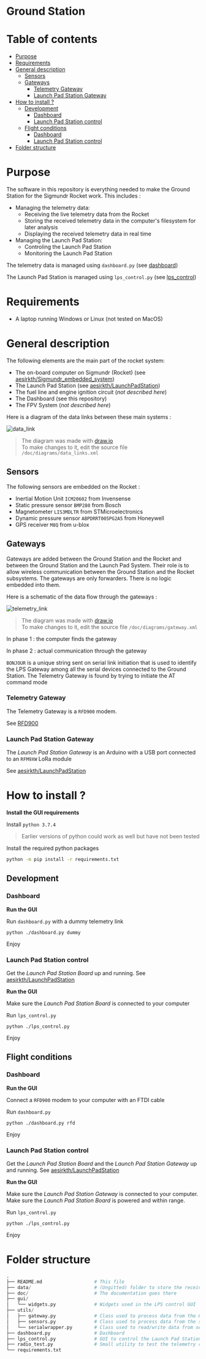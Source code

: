 # Ground Station <!-- omit in toc -->


# Table of contents <!-- omit in toc -->
- [Purpose](#Purpose)
- [Requirements](#Requirements)
- [General description](#General-description)
  - [Sensors](#Sensors)
  - [Gateways](#Gateways)
    - [Telemetry Gateway](#Telemetry-Gateway)
    - [Launch Pad Station Gateway](#Launch-Pad-Station-Gateway)
- [How to install ?](#How-to-install-)
  - [Development](#Development)
    - [Dashboard](#Dashboard)
    - [Launch Pad Station control](#Launch-Pad-Station-control)
  - [Flight conditions](#Flight-conditions)
    - [Dashboard](#Dashboard-1)
    - [Launch Pad Station control](#Launch-Pad-Station-control-1)
- [Folder structure](#Folder-structure)


# Purpose

The software in this repository is everything needed to make the Ground Station for the Sigmundr Rocket work. This includes :

  - Managing the telemetry data:
    - Receiving the live telemetry data from the Rocket
    - Storing the received telemetry data in the computer's filesystem for later analysis
    - Displaying the received telemetry data in real time
  - Managing the Launch Pad Station:
    - Controling the Launch Pad Station
    - Monitoring the Launch Pad Station

The telemetry data is managed using `dashboard.py` (see [dashboard](doc/dashboard.md))

The Launch Pad Station is managed using `lps_control.py` (see [lps_control](doc/lps_control.md))


# Requirements

- A laptop running Windows or Linux (not tested on MacOS)


# General description

The following elements are the main part of the rocket system:
  * The on-board computer on Sigmundr (Rocket) (see [aesirkth/Sigmundr_embedded_system](https://github.com/aesirkth/Sigmundr_embedded_system))
  * The Launch Pad Station (see [aesirkth/LaunchPadStation](https://github.com/aesirkth/LaunchPadStation))
  * The fuel line and engine ignition circuit (*not described here*)
  * The Dashboard (see this repository)
  * The FPV System (*not described here*)

Here is a diagram of the data links between these main systems :

![data_link](/doc/diagrams/data_links.png)
>The diagram was made with [draw.io](https://www.draw.io)<br>
>To make changes to it, edit the source file `/doc/diagrams/data_links.xml`

## Sensors

The following sensors are embedded on the Rocket :
  * Inertial Motion Unit `ICM20602` from Invensense
  * Static pressure sensor `BMP280` from Bosch
  * Magnetometer `LIS3MDLTR` from STMicroelectronics
  * Dynamic pressure sensor `ABPDRRT005PG2A5` from Honeywell
  * GPS receiver `M8Q` from u-blox


## Gateways

Gateways are added between the Ground Station and the Rocket and between the Ground Station and the Launch Pad System. Their role is to allow wireless communication between the Ground Station and the Rocket subsystems. The gateways are only forwarders. There is no logic embedded into them.

Here is a schematic of the data flow through the gateways :

![telemetry_link](/doc/diagrams/gateway.png)
>The diagram was made with [draw.io](https://www.draw.io)<br>
>To make changes to it, edit the source file `/doc/diagrams/gateway.xml`

In phase 1 : the computer finds the gateway

In phase 2 : actual communication through the gateway

`BONJOUR` is a unique string sent on serial link initiation that is used to identify the LPS Gateway among all the serial devices connected to the Ground Station. The Telemetry Gateway is found by trying to initiate the AT command mode


### Telemetry Gateway

The Telemetry Gateway is a `RFD900` modem.

See [RFD900](/doc/RFD900.md)


### Launch Pad Station Gateway

The *Launch Pad Station Gateway* is an Arduino with a USB port connected to an `RFM9XW` LoRa module

See [aesirkth/LaunchPadStation](https://github.com/aesirkth/LaunchPadStation)


# How to install ?

**Install the GUI requirements**

Install `python 3.7.4`

> Earlier versions of python could work as well but have not been tested

Install the required python packages

```sh
python -m pip install -r requirements.txt
```


## Development


### Dashboard

**Run the GUI**

Run `dashboard.py` with a dummy telemetry link

```
python ./dashboard.py dummy
```

Enjoy


### Launch Pad Station control

Get the *Launch Pad Station Board* up and running. See [aesirkth/LaunchPadStation](https://github.com/aesirkth/LaunchPadStation)


**Run the GUI**

Make sure the *Launch Pad Station Board* is connected to your computer

Run `lps_control.py`

```
python ./lps_control.py
```

Enjoy


## Flight conditions


### Dashboard

**Run the GUI**

Connect a `RFD900` modem to your computer with an FTDI cable

Run `dashboard.py`

```
python ./dashboard.py rfd
```

Enjoy


### Launch Pad Station control

Get the *Launch Pad Station Board* and the *Launch Pad Station Gateway* up and running. See [aesirkth/LaunchPadStation](https://github.com/aesirkth/LaunchPadStation)


**Run the GUI**

Make sure the *Launch Pad Station Gateway* is connected to your computer. Make sure the *Launch Pad Station Board* is powered and within range.

Run `lps_control.py`

```
python ./lps_control.py
```

Enjoy


# Folder structure

``` py
.
├── README.md                   # This file
├── data/                       # (Ungitted) folder to store the received telemetry
├── doc/                        # The documentation goes there
├── gui/
│   └── widgets.py              # Widgets used in the LPS control GUI
├── utils/
│   ├── gateway.py              # Class used to process data from the Gateways
│   ├── sensors.py              # Class used to process data from the sensors
│   └── serialwrapper.py        # Class used to read/write data from serial link
├── dashboard.py                # Dashboard
├── lps_control.py              # GUI to control the Launch Pad Station
├── radio_test.py               # Small utility to test the telemetry radio link
└── requirements.txt
```